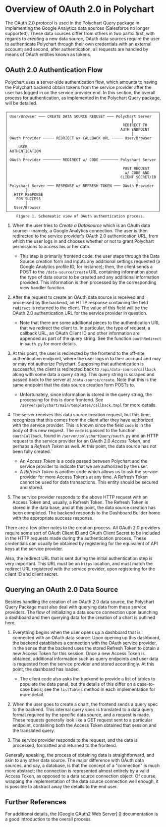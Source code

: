 Overview of OAuth 2.0 in Polychart
==================================
The OAuth 2.0 protocol is used in the Polychart Query package in implementing
the Google Analytics data sources (Salesforce no longer supported). These data
sources differ from others in two parts: first, with regards to *creating* a
new data source, OAuth data sources require the user to authenticate Polychart
through their own credentials with an external account; and second, after
authentication, all requests are handled by means of OAuth entities known as
tokens.

OAuth 2.0 Authentication Flow
-----------------------------
Polychart uses a server-side authentication flow, which amounts to having the
Polychart backend obtain tokens from the service provider after the user has
logged in on the service provider end. In this section, the overall process for
authentication, as implemented in the Polychart Query package, will be detailed.

    ╭────────────────────────────────────────────────────────────────────╮
    │ User/Browser ─── CREATE DATA SOURCE REQUSET ─── Polychart Server   │
    │                                                        │           │
    │                                                    REDIRECT TO     │
    │                                                   AUTH ENDPOINT    │
    │                                                        │           │
    │ OAuth Provider ───── REDRIECT w/ CALLBACK URL ───── User/Browser   │
    │       │                                                            │
    │     USER                                                           │
    │ AUTHENTICATION                                                     │
    │       │                                                            │
    │ OAuth Provider ──────── REDIRECT w/ CODE ──────── Polychart Server │
    │                                                          │         │
    │                                                    POST REQUEST    │
    │                                                     w/ CODE AND    │
    │                                                   CLIENT SECRET/ID │
    │                                                          │         │
    │ Polychart Server ─── RESPONSE w/ REFRESH TOKEN ─── OAuth Provider  │
    │        │                                                           │
    │   HTTP RESPONSE                                                    │
    │    FOR SUCCESS                                                     │
    │        │                                                           │
    │   User/Browser                                                     │
    ╰────────────────────────────────────────────────────────────────────╯
         Figure 1. Schemeatic view of OAuth authentication process.

1. When the user tries to *Create a Datasource* which is an OAuth data
   source---namely, a Google Analytics connection. The user is
   then redirected to the service provider's OAuth 2.0 authentication URL, from
   which the user logs in and chooses whether or not to grant Polychart
   permissions to access his or her data.
    - This step is primarily frontend code: the user steps through the Data
      Source creation form and inputs any additional settings requested (a
      Google Analytics profile ID, for instance); then, the client sends a POST
      to the `/data-source/create` URL containing information about the type of
      data source to be created and any additional information provided. This
      information is then processed by the corresponding view handler function.

2. After the request to create an OAuth data source is received and processed by
   the backend, an HTTP response containing the field `redirect` is returned to
   the client. The value of this field will be the OAuth 2.0 authentication URL
   for the service provider in question.
    - Note that there are some additional pieces to the authentication URL that
      we redirect the client to. In particular, the type of request, a callback
      URL, an OAuth Client ID and other information are appended as part of the
      query string. See the function `oauthRedirect` in `oauth.py` for more
      details.

3. At this point, the user is redirected by the frontend to the off-site
   authentication endpoint, where the user logs in to their account and may or
   may not authorize Polychart. Supposing that authentication is successful,
   the client is redirected back to `/api/data-source/callback` along with some
   data a query string. This query string is scraped and passed back to the
   server at `/data-source/create`. Note that this is the same endpoint that the
   data source creation form POSTs to.
    - Unfortunately, since information is stored in the query string, the
      processing for this is done frontend.
      See `/server/polychart/main/templates/callback.tmpl` for more details.

4. The server receives this data source creation request, but this time,
   recognizes that this comes from the client after they have authorized with
   the service provider. This is known since the field `code` is in the body of
   this new request. The `code` is passed to the function `oauthCallback`, found
   in `/server/polychartQuery/oauth.py` and an HTTP request to the service
   provider for an OAuth 2.0 *Access Token*, and perhaps a *Refresh Token* as
   well. At this point, the data source has not been fully created.`
    - An *Access Token* is a code passed between Polychart and the service
      provider to indicate that we are authorized by the user.
    - A *Refresh Token* is another code which allows us to ask the service
      provider for more Access Tokens at any time. A Refresh Token cannot be
      used for data transactions. This entity should be secured and stored.

5. The service provider responds to the above HTTP request with an Access Token
   and, usually, a Refresh Token. The Refresh Token is stored in the data base,
   and at this point, the data source creation has been completed. The backend
   responds to the Dashboard Builder home with the appropriate success response.

There are a few other notes to the creation process. All OAuth 2.0 providers
require some sort of OAuth Client ID and OAuth Client Secret to be included in
the HTTP requests made during the authentication process. These credentials can
usually be obtained by registering for the equivalent of API keys at the service
provider.

Also, the redirect URL that is sent during the initial authentication step is
very important. This URL must be an `https` location, and must match the
redirect URL registered with the service provider, upon registering for the
client ID and client secret.

Querying an OAuth 2.0 Data Source
---------------------------------
Besides handling the creation of an OAuth 2.0 data source, the Polychart Query
Package must also deal with querying data from these service providers. The flow
of initializing a data source connection upon launching a dashboard and then
querying data for the creation of a chart is outlined here.

1. Everything begins when the user opens up a dashboard that is connected with
   an OAuth data source. Upon opening up this dashboard, the backend establishes
   a connection with the OAuth service provider, in the sense that the backend
   uses the stored Refresh Token to obtain a new Access Token for this session.
   Once a new Access Token is obtained, additional information such as query
   endpoints and user data is requested from the service provider and stored
   accordingly. At this point, the dashboard has loaded.
    - The client code also asks the backend to provide a list of tables to
      populate the data panel, but the details of this differ on a case-to-case
      basis; see the `listTables` method in each implementation for more detail.

2. When the user goes to create a chart, the frontend sends a query spec to the
   backend. This internal query spec is translated to a data query format
   required by the specific data source, and a request is made. These requests
   generally look like a GET request sent to a particular endpoint, containing
   both the Access Token obtained that session and the translated query.

3. The service provider responds to the request, and the data is processed,
   formatted and returned to the frontend.

Generally speaking, the process of obtaining data is straightforward, and akin
to any other data source. The major difference with OAuth data sources, and say,
a database, is that the concept of a "connection" is much more abstract; the
connection is represented almost entirely by a valid Access Token, as opposed to
a data source connection object. Of course, wrapping the implementation of the
data source connection well enough, it is possible to abstract away the details
to the end user.

Further References
------------------
For additional details, the [Google OAuth2 Web Server] [0] documentation is a
good introduction to the overall process.

[0]: https://developers.google.com/accounts/docs/OAuth2WebServer
